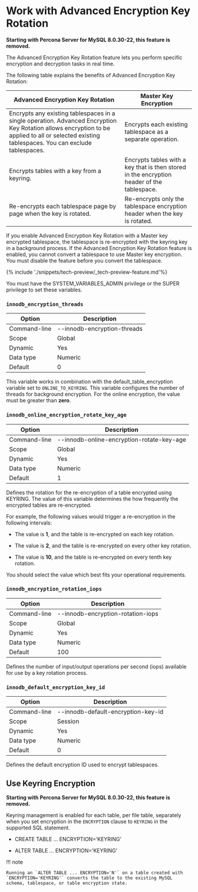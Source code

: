 # Work with Advanced Encryption Key Rotation

**Starting with Percona Server for MySQL 8.0.30-22, this feature is removed.**

The Advanced Encryption Key Rotation feature lets you perform specific encryption and
decryption tasks in real time.

The following table explains the benefits of Advanced Encryption Key Rotation:

| Advanced Encryption Key Rotation                                                                                                                                                                | Master Key Encryption                                                                      |
|-------------------------------------------------------------------------------------------------------------------------------------------------------------------------------------------------|--------------------------------------------------------------------------------------------|
| Encrypts any existing tablespaces in a single operation. Advanced Encryption Key Rotation allows encryption to be applied to all or selected existing tablespaces. You can exclude tablespaces. | Encrypts each existing tablespace as a separate operation.                                 |
| Encrypts tables with a key from a keyring.                                                                                                                                                      | Encrypts tables with a key that is then stored in the encryption header of the tablespace. |
| Re-encrypts each tablespace page by page when the key is rotated.                                                                                                                               | Re-encrypts only the tablespace encryption header when the key is rotated.                 |

If you enable Advanced Encryption Key Rotation with a Master key encrypted
tablespace, the tablespace is re-encrypted with the keyring key in a background
process. If the Advanced Encryption Key Rotation feature is enabled, you cannot
convert a tablespace to use Master key encryption. You must disable the feature
before you convert the tablespace.

{% include './snippets/tech-preview/_tech-preview-feature.md'%}

You must have the SYSTEM_VARIABLES_ADMIN privilege or the SUPER privilege to set
these variables.

### `innodb_encryption_threads`

| Option       | Description                 |
|--------------|-----------------------------|
| Command-line | --innodb-encryption-threads |
| Scope        | Global                      |
| Dynamic      | Yes                         |
| Data type    | Numeric                     |
| Default      | 0                           |

This variable works in combination with the
default_table_encryption variable set to `ONLINE_TO_KEYRING`.
This variable
configures the number of threads for background encryption. For the online
encryption, the value must be greater than **zero**.

### `innodb_online_encryption_rotate_key_age`

| Option       | Description                               |
|--------------|-------------------------------------------|
| Command-line | --innodb-online-encryption-rotate-key-age |
| Scope        | Global                                    |
| Dynamic      | Yes                                       |
| Data type    | Numeric                                   |
| Default      | 1                                         |

Defines the rotation for the re-encryption of a table encrypted using KEYRING.
The value of this variable determines the how frequently the encrypted tables
are re-encrypted.

For example, the following values would trigger a re-encryption in the
following intervals:

* The value is **1**, and the table is re-encrypted on each key rotation.

* The value is **2**, and the table is re-encrypted on every other key rotation.

* The value is **10**, and the table is re-encrypted on every tenth key rotation.

You should select the value which best fits your operational requirements.

### `innodb_encryption_rotation_iops`

| Option       | Description                       |
|--------------|-----------------------------------|
| Command-line | --innodb-encryption-rotation-iops |
| Scope        | Global                            |
| Dynamic      | Yes                               |
| Data type    | Numeric                           |
| Default      | 100                               |

Defines the number of input/output operations per second (iops) available for
use by a key rotation process.

### `innodb_default_encryption_key_id`

| Option       | Description                        |
|--------------|------------------------------------|
| Command-line | --innodb-default-encryption-key-id |
| Scope        | Session                            |
| Dynamic      | Yes                                |
| Data type    | Numeric                            |
| Default      | 0                                  |

Defines the default encryption ID used to encrypt tablespaces.

## Use Keyring Encryption

**Starting with Percona Server for MySQL 8.0.30-22, this feature is removed.**

Keyring management is enabled for each table, per file table, separately when
you set encryption in the `ENCRYPTION` clause to `KEYRING` in the supported
SQL statement.

* CREATE TABLE … ENCRYPTION=’KEYRING’

* ALTER TABLE … ENCRYPTION=’KEYRING’

!!! note

    Running an `ALTER TABLE ... ENCRYPTION='N'` on a table created with `ENCRYPTION='KEYRING'` converts the table to the existing MySQL schema, tablespace, or table encryption state.
